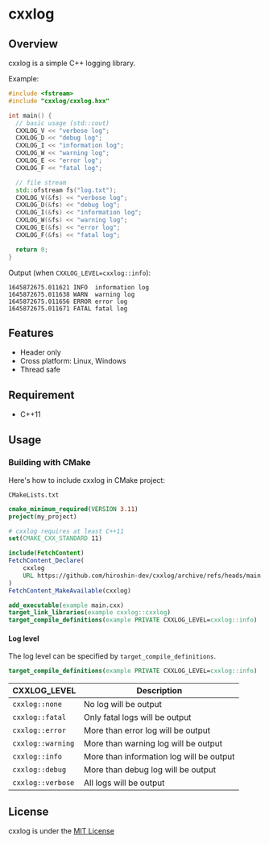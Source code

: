 # cxxlog

## Overview

cxxlog is a simple C++ logging library.

Example:

```cpp
#include <fstream>
#include "cxxlog/cxxlog.hxx"

int main() {
  // basic usage (std::cout)
  CXXLOG_V << "verbose log";
  CXXLOG_D << "debug log";
  CXXLOG_I << "information log";
  CXXLOG_W << "warning log";
  CXXLOG_E << "error log";
  CXXLOG_F << "fatal log";

  // file stream
  std::ofstream fs("log.txt");
  CXXLOG_V(&fs) << "verbose log";
  CXXLOG_D(&fs) << "debug log";
  CXXLOG_I(&fs) << "information log";
  CXXLOG_W(&fs) << "warning log";
  CXXLOG_E(&fs) << "error log";
  CXXLOG_F(&fs) << "fatal log";

  return 0;
}
```

Output (when `CXXLOG_LEVEL=cxxlog::info`):

```none
1645872675.011621 INFO  information log
1645872675.011638 WARN  warning log
1645872675.011656 ERROR error log
1645872675.011671 FATAL fatal log
```

## Features

- Header only
- Cross platform: Linux, Windows
- Thread safe

## Requirement

- C++11

## Usage

### Building with CMake

Here's how to include cxxlog in CMake project:

`CMakeLists.txt`

```cmake
cmake_minimum_required(VERSION 3.11)
project(my_project)

# cxxlog requires at least C++11
set(CMAKE_CXX_STANDARD 11)

include(FetchContent)
FetchContent_Declare(
    cxxlog
    URL https://github.com/hiroshin-dev/cxxlog/archive/refs/heads/main.zip
)
FetchContent_MakeAvailable(cxxlog)

add_executable(example main.cxx)
target_link_libraries(example cxxlog::cxxlog)
target_compile_definitions(example PRIVATE CXXLOG_LEVEL=cxxlog::info)
```

#### Log level

The log level can be specified by `target_compile_definitions`.

```cmake
target_compile_definitions(example PRIVATE CXXLOG_LEVEL=cxxlog::info)
```

| CXXLOG_LEVEL      | Description                              |
|-------------------|------------------------------------------|
| `cxxlog::none`    | No log will be output                    |
| `cxxlog::fatal`   | Only fatal logs will be output           |
| `cxxlog::error`   | More than error log will be output       |
| `cxxlog::warning` | More than warning log will be output     |
| `cxxlog::info`    | More than information log will be output |
| `cxxlog::debug`   | More than debug log will be output       |
| `cxxlog::verbose` | All logs will be output                  |

## License

cxxlog is under the [MIT License](LICENSE)
